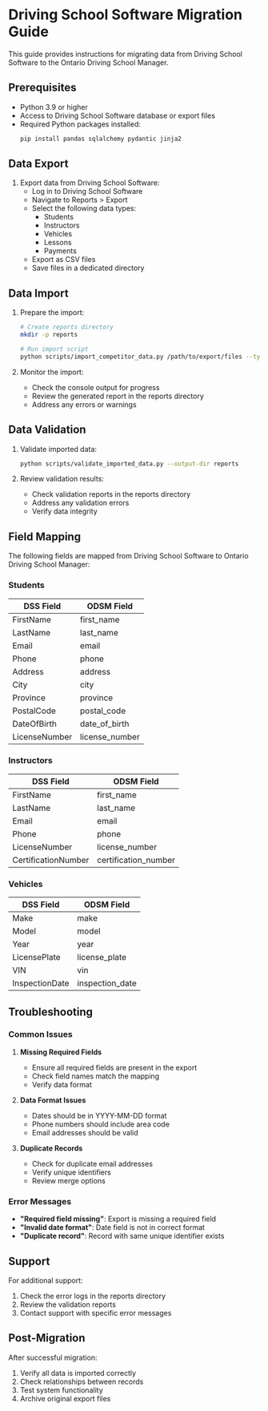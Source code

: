# Driving School Software Migration Guide

This guide provides instructions for migrating data from Driving School Software to the Ontario Driving School Manager.

## Prerequisites

- Python 3.9 or higher
- Access to Driving School Software database or export files
- Required Python packages installed:
  ```bash
  pip install pandas sqlalchemy pydantic jinja2
  ```

## Data Export

1. Export data from Driving School Software:
   - Log in to Driving School Software
   - Navigate to Reports > Export
   - Select the following data types:
     - Students
     - Instructors
     - Vehicles
     - Lessons
     - Payments
   - Export as CSV files
   - Save files in a dedicated directory

## Data Import

1. Prepare the import:
   ```bash
   # Create reports directory
   mkdir -p reports
   
   # Run import script
   python scripts/import_competitor_data.py /path/to/export/files --type dss --output-dir reports
   ```

2. Monitor the import:
   - Check the console output for progress
   - Review the generated report in the reports directory
   - Address any errors or warnings

## Data Validation

1. Validate imported data:
   ```bash
   python scripts/validate_imported_data.py --output-dir reports
   ```

2. Review validation results:
   - Check validation reports in the reports directory
   - Address any validation errors
   - Verify data integrity

## Field Mapping

The following fields are mapped from Driving School Software to Ontario Driving School Manager:

### Students
| DSS Field | ODSM Field |
|-----------|------------|
| FirstName | first_name |
| LastName | last_name |
| Email | email |
| Phone | phone |
| Address | address |
| City | city |
| Province | province |
| PostalCode | postal_code |
| DateOfBirth | date_of_birth |
| LicenseNumber | license_number |

### Instructors
| DSS Field | ODSM Field |
|-----------|------------|
| FirstName | first_name |
| LastName | last_name |
| Email | email |
| Phone | phone |
| LicenseNumber | license_number |
| CertificationNumber | certification_number |

### Vehicles
| DSS Field | ODSM Field |
|-----------|------------|
| Make | make |
| Model | model |
| Year | year |
| LicensePlate | license_plate |
| VIN | vin |
| InspectionDate | inspection_date |

## Troubleshooting

### Common Issues

1. **Missing Required Fields**
   - Ensure all required fields are present in the export
   - Check field names match the mapping
   - Verify data format

2. **Data Format Issues**
   - Dates should be in YYYY-MM-DD format
   - Phone numbers should include area code
   - Email addresses should be valid

3. **Duplicate Records**
   - Check for duplicate email addresses
   - Verify unique identifiers
   - Review merge options

### Error Messages

- **"Required field missing"**: Export is missing a required field
- **"Invalid date format"**: Date field is not in correct format
- **"Duplicate record"**: Record with same unique identifier exists

## Support

For additional support:
1. Check the error logs in the reports directory
2. Review the validation reports
3. Contact support with specific error messages

## Post-Migration

After successful migration:
1. Verify all data is imported correctly
2. Check relationships between records
3. Test system functionality
4. Archive original export files 